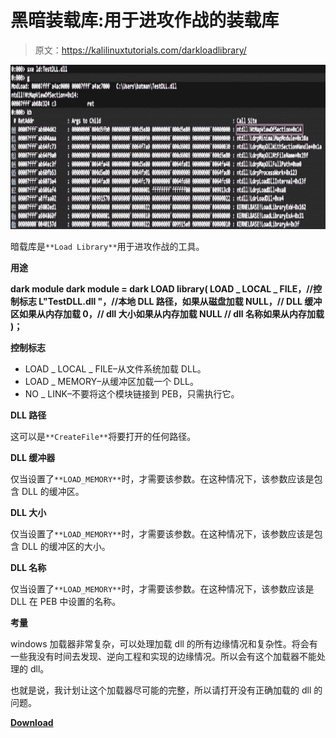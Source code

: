 # 黑暗装载库:用于进攻作战的装载库

> 原文：<https://kalilinuxtutorials.com/darkloadlibrary/>

[![Dark Load Library : Load Library For Offensive Operations](img/4e07ba2172095ae31029acdc088e571f.png "Dark Load Library : Load Library For Offensive Operations")](https://1.bp.blogspot.com/-h3B7X3UbVxo/YN7lCKCkLrI/AAAAAAAAJyA/_uo_wJvcYEMoBrf32pj39qmORzips5x9gCLcBGAsYHQ/s728/DarkLoadLibrary%25281%2529.png)

暗载库是`**Load Library**`用于进攻作战的工具。

**用途**

**dark module dark module = dark LOAD library(
LOAD _ LOCAL _ FILE，//控制标志
L"TestDLL.dll "，//本地 DLL 路径，如果从磁盘加载
NULL，// DLL 缓冲区如果从内存加载
0，// dll 大小如果从内存加载
NULL // dll 名称如果从内存加载
)；**

**控制标志**

*   LOAD _ LOCAL _ FILE–从文件系统加载 DLL。
*   LOAD _ MEMORY–从缓冲区加载一个 DLL。
*   NO _ LINK–不要将这个模块链接到 PEB，只需执行它。

**DLL 路径**

这可以是`**CreateFile**`将要打开的任何路径。

**DLL 缓冲器**

仅当设置了`**LOAD_MEMORY**`时，才需要该参数。在这种情况下，该参数应该是包含 DLL 的缓冲区。

**DLL 大小**

仅当设置了`**LOAD_MEMORY**`时，才需要该参数。在这种情况下，该参数应该是包含 DLL 的缓冲区的大小。

**DLL 名称**

仅当设置了`**LOAD_MEMORY**`时，才需要该参数。在这种情况下，该参数应该是 DLL 在 PEB 中设置的名称。

**考量**

windows 加载器非常复杂，可以处理加载 dll 的所有边缘情况和复杂性。将会有一些我没有时间去发现、逆向工程和实现的边缘情况。所以会有这个加载器不能处理的 dll。

也就是说，我计划让这个加载器尽可能的完整，所以请打开没有正确加载的 dll 的问题。

[**Download**](https://github.com/bats3c/DarkLoadLibrary#control-flags)